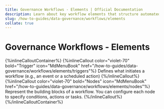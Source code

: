 ```yaml
---
title: Governance Workflows - Elements | Official Documentation
description: Learn about key workflow elements that structure automated governance logic, including nodes, triggers, decisions, and outputs.
slug: /how-to-guides/data-governance/workflows/elements
collate: true
---
```


# Governance Workflows - Elements

{%inlineCalloutContainer%}
 {%inlineCallout
  color="violet-70"
  bold="Trigger"
  icon="MdMenuBook"
  href="/how-to-guides/data-governance/workflows/elements/triggers"%}
  Defines what initiates a workflow (e.g., an event or a scheduled action)
 {%/inlineCallout%}
 {%inlineCallout
  color="violet-70"
  bold="Nodes"
  icon="MdMenuBook"
  href="/how-to-guides/data-governance/workflows/elements/nodes"%}
  Represent the building blocks of a workflow. You can configure each node to specify conditions, actions or tasks.
 {%/inlineCallout%}
{%/inlineCalloutContainer%}
